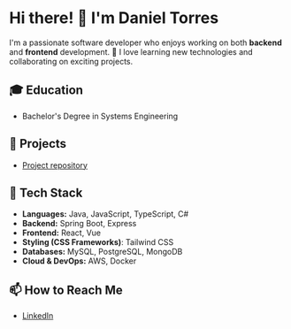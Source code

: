 # Hi there! 👋 I'm Daniel Torres

I'm a passionate software developer who enjoys working on both **backend** and **frontend** development. 🚀
I love learning new technologies and collaborating on exciting projects.

## 🎓 Education
- Bachelor's Degree in Systems Engineering

## 🔭 Projects

- [Project repository](https://github.com/RulosS290/DST-Projects)


## 🔧 Tech Stack

- **Languages:** Java, JavaScript, TypeScript, C#
- **Backend:** Spring Boot, Express
- **Frontend:** React, Vue
- **Styling (CSS Frameworks)**: Tailwind CSS
- **Databases:** MySQL, PostgreSQL, MongoDB
- **Cloud & DevOps:** AWS, Docker

## 📫 How to Reach Me
- [LinkedIn](https://www.linkedin.com/in/daniel-santiago-torres-acosta-7932592b4/)



